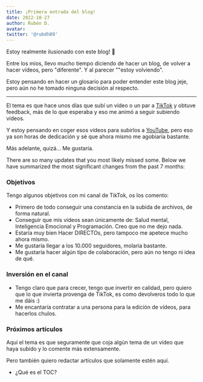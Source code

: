 ```yaml
---
title: ¡Primera entrada del blog!
date: 2022-10-27
author: Rubén D.
avatar:
twitter: '@rubdh89'
---
```


Estoy realmente ilusionado con este blog! 🎉

Entre los míos, llevo mucho tiempo diciendo de hacer un blog, de volver a hacer vídeos, pero "diferente". Y al parecer ""estoy volviendo".

Estoy pensando en hacer un glosario para poder entender este blog jeje, pero aún no he tomado ninguna decisión al respecto.

---

El tema es que hace unos días que subí un vídeo o un par a [TikTok](https://tiktok.com@lalocuraderuben) y obtuve feedback, más de lo que esperaba y eso me animó a seguir subiendo vídeos.

Y estoy pensando en coger esos vídeos para subirlos a [YouTube](https://youtube.com/c/lalocuraderuben), pero eso ya son horas de dedicación y sé que ahora mismo me agobiaría bastante.

Más adelante, quizá... Me gustaría.


There are so many updates that you most likely missed some. Below we have summarized the most significant changes from the past 7 months:

### Objetivos

Tengo algunos objetivos con mi canal de TikTok, os los comento:

- Primero de todo conseguir una constancia en la subida de archivos, de forma natural.
- Conseguir que mis vídeos sean únicamente de: Salud mental, Inteligencia Emocional y Programación. Creo que no me dejo nada.
- Estaría muy bien Hacer DIRECTOs, pero tampoco me apetece mucho ahora mismo.
- Me gustaría llegar a los 10.000 seguidores, molaría bastante.
- Me gustaría hacer algún tipo de colaboración, pero aún no tengo ni idea de qué.

### Inversión en el canal

- Tengo claro que para crecer, tengo que invertir en calidad, pero quiero que lo que invierta provenga de TikTok, es como devolveros todo lo que me dáis :)
- Me encantaría contratar a una persona para la edición de vídeos, para hacerlos chulos.

### Próximos artículos

Aquí el tema es que seguramente que coja algún tema de un vídeo que haya subido y lo comente más extensamente.

Pero también quiero redactar artículos que solamente estén aquí.

- ¿Qué es el TOC?
